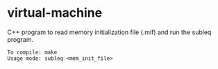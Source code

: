 virtual-machine
===============

C++ program to read memory initialization file (.mif) and run the subleq program.

```
To compile: make
Usage mode: subleq <mem_init_file>
```
